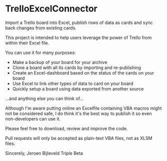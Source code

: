 TrelloExcelConnector
====================

Import a Trello board into Excel, publish rows of data as cards and sync back changes from existing cards.

This project is intended to help users leverage the power of Trello from within their Excel file.

You can use it for many purposes:
* Make a backup of your board for your archive
* Clone a board with all its cards by importing and re-publishing
* Create an Excel-dashboard based on the status of the cards on your board
* Use Excel to link other types of data to card on your board
* Quickly setup a board using data exported from another source

...and anything else you can think of...

Although I'm aware putting online an Excelfile containing VBA macros might not be considered safe, I do think it's the best
way to publish it so even non-developers can use it.

Please feel free to download, review and improve the code.

Pull requests will only be accepted as plain-text VBA files, not as XLSM files.

Sincerely,
Jeroen Bijleveld
Triple Beta
